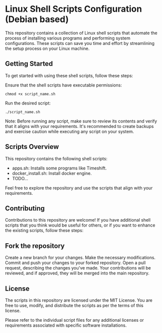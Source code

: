 # Linux Shell Scripts Configuration (Debian based)

This repository contains a collection of Linux shell scripts that automate the process of installing various programs and performing system configurations. These scripts can save you time and effort by streamlining the setup process on your Linux machine.

## Getting Started

To get started with using these shell scripts, follow these steps:

Ensure that the shell scripts have executable permissions:
~~~shell
chmod +x script_name.sh
~~~

Run the desired script:

~~~shell
./script_name.sh
~~~

Note: Before running any script, make sure to review its contents and verify that it aligns with your requirements. It's recommended to create backups and exercise caution while executing any script on your system.

## Scripts Overview
This repository contains the following shell scripts:

- apps.sh: Installs some programs like Timeshift.
- docker_install.sh: Install docker engine.
- TODO...

Feel free to explore the repository and use the scripts that align with your requirements.

## Contributing
Contributions to this repository are welcome! If you have additional shell scripts that you think would be useful for others, or if you want to enhance the existing scripts, follow these steps:

## Fork the repository
Create a new branch for your changes.
Make the necessary modifications.
Commit and push your changes to your forked repository.
Open a pull request, describing the changes you've made.
Your contributions will be reviewed, and if approved, they will be merged into the main repository.

## License
The scripts in this repository are licensed under the MIT License. You are free to use, modify, and distribute the scripts as per the terms of this license.

Please refer to the individual script files for any additional licenses or requirements associated with specific software installations.
